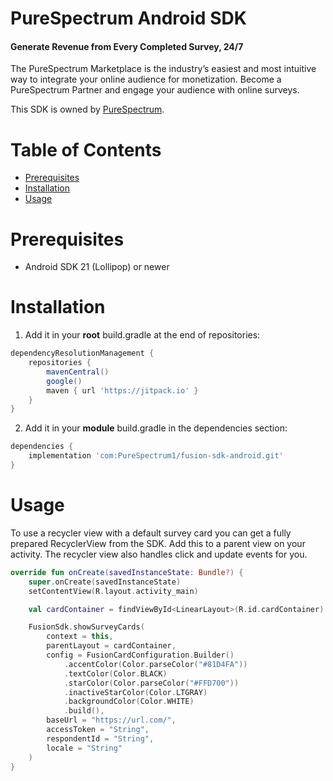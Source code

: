 # PureSpectrum Android SDK

#### Generate Revenue from Every Completed Survey, 24/7

The PureSpectrum Marketplace is the industry’s easiest and most intuitive way to integrate your online audience for monetization.
Become a PureSpectrum Partner and engage your audience with online surveys.

This SDK is owned by [PureSpectrum](https://www.purespectrum.com/).

# Table of Contents

- [Prerequisites](#prerequisites)
- [Installation](#installation)
- [Usage](#usage)

# Prerequisites

- Android SDK 21 (Lollipop) or newer

# Installation

1. Add it in your **root** build.gradle at the end of repositories:

```gradle
dependencyResolutionManagement {
    repositories {
        mavenCentral()
        google()
        maven { url 'https://jitpack.io' }
    }
}
```

2. Add it in your **module** build.gradle in the dependencies section:

```gradle
dependencies {
	implementation 'com:PureSpectrum1/fusion-sdk-android.git'
}
```

# Usage

To use a recycler view with a default survey card you can get a fully prepared RecyclerView from the SDK. Add this to a parent view on your activity. The recycler view also handles click and update events for you.

```kotlin
override fun onCreate(savedInstanceState: Bundle?) {
    super.onCreate(savedInstanceState)
    setContentView(R.layout.activity_main)

    val cardContainer = findViewById<LinearLayout>(R.id.cardContainer)

    FusionSdk.showSurveyCards(
        context = this,
        parentLayout = cardContainer,
        config = FusionCardConfiguration.Builder()
            .accentColor(Color.parseColor("#81D4FA"))
            .textColor(Color.BLACK)
            .starColor(Color.parseColor("#FFD700"))
            .inactiveStarColor(Color.LTGRAY)
            .backgroundColor(Color.WHITE)
            .build(),
        baseUrl = "https://url.com/",
        accessToken = "String",
        respondentId = "String",
        locale = "String"
    )
}

```

